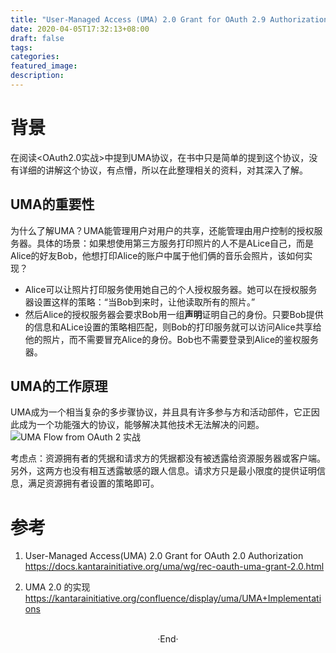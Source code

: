 ```yaml
---
title: "User-Managed Access (UMA) 2.0 Grant for OAuth 2.9 Authorization"
date: 2020-04-05T17:32:13+08:00
draft: false
tags: 
categories: 
featured_image: 
description: 
---
```


# 背景
在阅读<OAuth2.0实战>中提到UMA协议，在书中只是简单的提到这个协议，没有详细的讲解这个协议，有点懵，所以在此整理相关的资料，对其深入了解。 

## UMA的重要性
为什么了解UMA？UMA能管理用户对用户的共享，还能管理由用户控制的授权服务器。具体的场景：如果想使用第三方服务打印照片的人不是ALice自己，而是Alice的好友Bob，他想打印Alice的账户中属于他们俩的音乐会照片，该如何实现？

- Alice可以让照片打印服务使用她自己的个人授权服务器。她可以在授权服务器设置这样的策略：“当Bob到来时，让他读取所有的照片。”
- 然后Alice的授权服务器会要求Bob用一组**声明**证明自己的身份。只要Bob提供的信息和ALice设置的策略相匹配，则Bob的打印服务就可以访问Alice共享给他的照片，而不需要冒充Alice的身份。Bob也不需要登录到Alice的鉴权服务器。

## UMA的工作原理
UMA成为一个相当复杂的多步骤协议，并且具有许多参与方和活动部件，它正因此成为一个功能强大的协议，能够解决其他技术无法解决的问题。
![UMA Flow from OAuth 2 实战](https://hyvi.github.io/blog-images/20200405/uma-flow.png)

考虑点：资源拥有者的凭据和请求方的凭据都没有被透露给资源服务器或客户端。另外，这两方也没有相互透露敏感的跟人信息。请求方只是最小限度的提供证明信息，满足资源拥有者设置的策略即可。 

# 参考
1. User-Managed Access(UMA) 2.0 Grant for OAuth 2.0 Authorization 
  https://docs.kantarainitiative.org/uma/wg/rec-oauth-uma-grant-2.0.html

2. UMA 2.0 的实现
  https://kantarainitiative.org/confluence/display/uma/UMA+Implementations

<br>

<center>  ·End·  </center>

